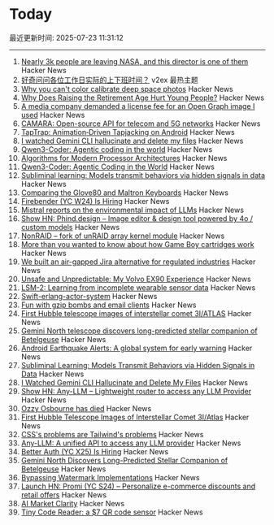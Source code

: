 # Today

最近更新时间: 2025-07-23 11:31:12

--- 
1. [Nearly 3k people are leaving NASA, and this director is one of them](https://arstechnica.com/space/2025/07/the-director-of-nasas-largest-science-center-is-leaving-government/) Hacker News
2. [好奇问问各位工作日实际的上下班时间？](https://www.v2ex.com/t/1147024) v2ex 最热主题
3. [Why you can't color calibrate deep space photos](https://maurycyz.com/misc/cc/) Hacker News
4. [Why Does Raising the Retirement Age Hurt Young People?](https://www.governance.fyi/p/why-does-raising-the-retirement-age) Hacker News
5. [A media company demanded a license fee for an Open Graph image I used](https://alistairshepherd.uk/writing/open-graph-licensing/) Hacker News
6. [CAMARA: Open-source API for telecom and 5G networks](https://www.gsma.com/solutions-and-impact/technologies/networks/operator-platform-hp/camara-2/) Hacker News
7. [TapTrap: Animation‑Driven Tapjacking on Android](https://taptrap.click/) Hacker News
8. [I watched Gemini CLI hallucinate and delete my files](https://anuraag2601.github.io/gemini_cli_disaster.html) Hacker News
9. [Qwen3-Coder: Agentic coding in the world](https://qwenlm.github.io/blog/qwen3-coder/) Hacker News
10. [Algorithms for Modern Processor Architectures](https://lemire.github.io/talks/2025/sea/sea2025.html) Hacker News
11. [Qwen3-Coder: Agentic Coding in the World](https://qwenlm.github.io/blog/qwen3-coder/) Hacker News
12. [Subliminal learning: Models transmit behaviors via hidden signals in data](https://alignment.anthropic.com/2025/subliminal-learning/) Hacker News
13. [Comparing the Glove80 and Maltron Keyboards](https://tratt.net/laurie/blog/2025/comparing_the_glove80_and_maltron_keyboards.html) Hacker News
14. [Firebender (YC W24) Is Hiring](https://www.ycombinator.com/companies/firebender/jobs/yisDXr5-founding-engineer-generalist) Hacker News
15. [Mistral reports on the environmental impact of LLMs](https://mistral.ai/news/our-contribution-to-a-global-environmental-standard-for-ai) Hacker News
16. [Show HN: Phind.design – Image editor & design tool powered by 4o / custom models](https://phind.design) Hacker News
17. [NonRAID – fork of unRAID array kernel module](https://github.com/qvr/nonraid) Hacker News
18. [More than you wanted to know about how Game Boy cartridges work](https://abc.decontextualize.com/more-than-you-wanted-to-know/) Hacker News
19. [We built an air-gapped Jira alternative for regulated industries](https://plane.so/blog/everything-you-need-to-know-about-plane-air-gapped) Hacker News
20. [Unsafe and Unpredictable: My Volvo EX90 Experience](https://www.myvolvoex90.com/) Hacker News
21. [LSM-2: Learning from incomplete wearable sensor data](https://research.google/blog/lsm-2-learning-from-incomplete-wearable-sensor-data/) Hacker News
22. [Swift-erlang-actor-system](https://forums.swift.org/t/introducing-swift-erlang-actor-system/81248) Hacker News
23. [Fun with gzip bombs and email clients](https://www.grepular.com/Fun_with_Gzip_Bombs_and_Email_Clients) Hacker News
24. [First Hubble telescope images of interstellar comet 3I/ATLAS](https://bsky.app/profile/astrafoxen.bsky.social/post/3luiwnar3j22o) Hacker News
25. [Gemini North telescope discovers long-predicted stellar companion of Betelgeuse](https://www.science.org/content/article/betelgeuse-s-long-predicted-stellar-companion-may-have-been-found-last) Hacker News
26. [Android Earthquake Alerts: A global system for early warning](https://research.google/blog/android-earthquake-alerts-a-global-system-for-early-warning/) Hacker News
27. [Subliminal Learning: Models Transmit Behaviors via Hidden Signals in Data](https://alignment.anthropic.com/2025/subliminal-learning/) Hacker News
28. [I Watched Gemini CLI Hallucinate and Delete My Files](https://anuraag2601.github.io/gemini_cli_disaster.html) Hacker News
29. [Show HN: Any-LLM – Lightweight router to access any LLM Provider](https://github.com/mozilla-ai/any-llm) Hacker News
30. [Ozzy Osbourne has died](https://www.bbc.co.uk/news/live/cn0qq5nyxn0t) Hacker News
31. [First Hubble Telescope Images of Interstellar Comet 3I/Atlas](https://bsky.app/profile/astrafoxen.bsky.social/post/3luiwnar3j22o) Hacker News
32. [CSS's problems are Tailwind's problems](https://colton.dev/blog/tailwind-is-the-worst-of-all-worlds/) Hacker News
33. [Any-LLM: A unified API to access any LLM provider](https://blog.mozilla.ai/introducing-any-llm-a-unified-api-to-access-any-llm-provider/) Hacker News
34. [Better Auth (YC X25) Is Hiring](https://www.ycombinator.com/companies/better-auth/jobs/N0CtN58-staff-engineer) Hacker News
35. [Gemini North Discovers Long-Predicted Stellar Companion of Betelgeuse](https://noirlab.edu/public/news/noirlab2523/) Hacker News
36. [Bypassing Watermark Implementations](https://blog.kulkan.com/bypassing-watermark-implementations-fe39e98ca22b) Hacker News
37. [Launch HN: Promi (YC S24) – Personalize e-commerce discounts and retail offers](https://news.ycombinator.com/item?id=44649115) Hacker News
38. [AI Market Clarity](https://blog.eladgil.com/p/ai-market-clarity) Hacker News
39. [Tiny Code Reader: a $7 QR code sensor](https://excamera.substack.com/p/tiny-code-reader-a-7-qr-code-sensor) Hacker News
